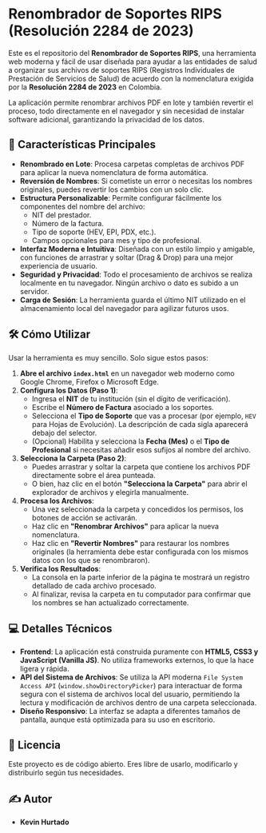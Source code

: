 # Renombrador de Soportes RIPS (Resolución 2284 de 2023)

Este es el repositorio del **Renombrador de Soportes RIPS**, una herramienta web moderna y fácil de usar diseñada para ayudar a las entidades de salud a organizar sus archivos de soportes RIPS (Registros Individuales de Prestación de Servicios de Salud) de acuerdo con la nomenclatura exigida por la **Resolución 2284 de 2023** en Colombia.

La aplicación permite renombrar archivos PDF en lote y también revertir el proceso, todo directamente en el navegador y sin necesidad de instalar software adicional, garantizando la privacidad de los datos.

## 🚀 Características Principales

* **Renombrado en Lote**: Procesa carpetas completas de archivos PDF para aplicar la nueva nomenclatura de forma automática.
* **Reversión de Nombres**: Si cometiste un error o necesitas los nombres originales, puedes revertir los cambios con un solo clic.
* **Estructura Personalizable**: Permite configurar fácilmente los componentes del nombre del archivo:
    * NIT del prestador.
    * Número de la factura.
    * Tipo de soporte (HEV, EPI, PDX, etc.).
    * Campos opcionales para mes y tipo de profesional.
* **Interfaz Moderna e Intuitiva**: Diseñada con un estilo limpio y amigable, con funciones de arrastrar y soltar (Drag & Drop) para una mejor experiencia de usuario.
* **Seguridad y Privacidad**: Todo el procesamiento de archivos se realiza localmente en tu navegador. Ningún archivo o dato es subido a un servidor.
* **Carga de Sesión**: La herramienta guarda el último NIT utilizado en el almacenamiento local del navegador para agilizar futuros usos.

## 🛠️ Cómo Utilizar

Usar la herramienta es muy sencillo. Solo sigue estos pasos:

1.  **Abre el archivo `index.html`** en un navegador web moderno como Google Chrome, Firefox o Microsoft Edge.
2.  **Configura los Datos (Paso 1)**:
    * Ingresa el **NIT** de tu institución (sin el dígito de verificación).
    * Escribe el **Número de Factura** asociado a los soportes.
    * Selecciona el **Tipo de Soporte** que vas a procesar (por ejemplo, `HEV` para Hojas de Evolución). La descripción de cada sigla aparecerá debajo del selector.
    * (Opcional) Habilita y selecciona la **Fecha (Mes)** o el **Tipo de Profesional** si necesitas añadir esos sufijos al nombre del archivo.
3.  **Selecciona la Carpeta (Paso 2)**:
    * Puedes arrastrar y soltar la carpeta que contiene los archivos PDF directamente sobre el área punteada.
    * O bien, haz clic en el botón **"Selecciona la Carpeta"** para abrir el explorador de archivos y elegirla manualmente.
4.  **Procesa los Archivos**:
    * Una vez seleccionada la carpeta y concedidos los permisos, los botones de acción se activarán.
    * Haz clic en **"Renombrar Archivos"** para aplicar la nueva nomenclatura.
    * Haz clic en **"Revertir Nombres"** para restaurar los nombres originales (la herramienta debe estar configurada con los mismos datos con los que se renombraron).
5.  **Verifica los Resultados**:
    * La consola en la parte inferior de la página te mostrará un registro detallado de cada archivo procesado.
    * Al finalizar, revisa la carpeta en tu computador para confirmar que los nombres se han actualizado correctamente.

## 💻 Detalles Técnicos

* **Frontend**: La aplicación está construida puramente con **HTML5, CSS3 y JavaScript (Vanilla JS)**. No utiliza frameworks externos, lo que la hace ligera y rápida.
* **API del Sistema de Archivos**: Se utiliza la API moderna `File System Access API` (`window.showDirectoryPicker`) para interactuar de forma segura con el sistema de archivos local del usuario, permitiendo la lectura y modificación de archivos dentro de una carpeta seleccionada.
* **Diseño Responsivo**: La interfaz se adapta a diferentes tamaños de pantalla, aunque está optimizada para su uso en escritorio.

## 📄 Licencia

Este proyecto es de código abierto. Eres libre de usarlo, modificarlo y distribuirlo según tus necesidades.

## ✍️ Autor

* **Kevin Hurtado**

